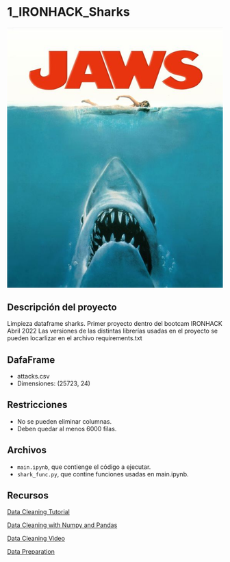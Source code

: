# 1_IRONHACK_Sharks

![sharks](images\jaws.jpg)


## Descripción del proyecto

Limpieza dataframe sharks. Primer proyecto dentro del bootcam IRONHACK Abril 2022
Las versiones de las distintas librerías usadas en el proyecto se pueden locarlizar en el archivo requirements.txt

## DafaFrame 

- attacks.csv
- Dimensiones: (25723, 24)

## Restricciones

- No se pueden eliminar columnas.
- Deben quedar al menos 6000 filas.

## Archivos

- `main.ipynb`, que contienge el código a ejecutar.
- `shark_func.py`, que contine funciones usadas en main.ipynb.

## Recursos

[Data Cleaning Tutorial](https://www.tutorialspoint.com/python/python_data_cleansing.html)

[Data Cleaning with Numpy and Pandas](https://realpython.com/python-data-cleaning-numpy-pandas/#python-data-cleaning-recap-and-resources)

[Data Cleaning Video](https://www.youtube.com/watch?v=ZOX18HfLHGQ)

[Data Preparation](https://www.kdnuggets.com/2017/06/7-steps-mastering-data-preparation-python.html)